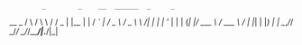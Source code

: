             _        _    __  ______  _     _ 
   __ _   / \      / \   \ \/ /  _ \| |__ | |
  / _` | / _ \    / _ \   \  /| | | | '_ \| |
 | (_| |/ ___ \  / ___ \  /  \| |_| | |_) | |
  \__,_/_/   \_\/_/   \_\/_/\_\____/|_.__/|_|
                                             



